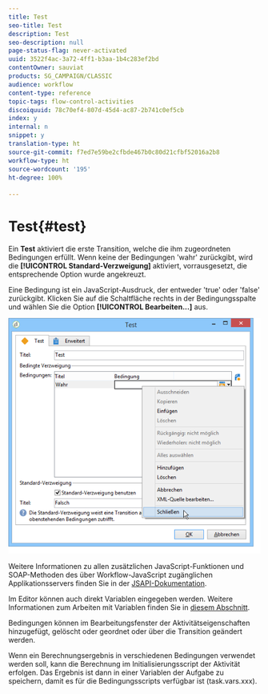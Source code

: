 ```yaml
---
title: Test
seo-title: Test
description: Test
seo-description: null
page-status-flag: never-activated
uuid: 3522f4ac-3a72-4ff1-b3aa-1b4c283ef2bd
contentOwner: sauviat
products: SG_CAMPAIGN/CLASSIC
audience: workflow
content-type: reference
topic-tags: flow-control-activities
discoiquuid: 78c70ef4-807d-45d4-ac87-2b741c0ef5cb
index: y
internal: n
snippet: y
translation-type: ht
source-git-commit: f7ed7e59be2cfbde467b0c80d21cfbf52016a2b8
workflow-type: ht
source-wordcount: '195'
ht-degree: 100%

---
```



# Test{#test}

Ein **Test** aktiviert die erste Transition, welche die ihm zugeordneten Bedingungen erfüllt. Wenn keine der Bedingungen &#39;wahr&#39; zurückgibt, wird die **[!UICONTROL Standard-Verzweigung]** aktiviert, vorrausgesetzt, die entsprechende Option wurde angekreuzt.

Eine Bedingung ist ein JavaScript-Ausdruck, der entweder &#39;true&#39; oder &#39;false&#39; zurückgibt. Klicken Sie auf die Schaltfläche rechts in der Bedingungsspalte und wählen Sie die Option **[!UICONTROL Bearbeiten...]** aus.

![](assets/edit_test.png)

Weitere Informationen zu allen zusätzlichen JavaScript-Funktionen und SOAP-Methoden des über Workflow-JavaScript zugänglichen Applikationsservers finden Sie in der [JSAPI-Dokumentation](https://docs.adobe.com/content/help/en/campaign-classic/technicalresources/api/index.html).

Im Editor können auch direkt Variablen eingegeben werden. Weitere Informationen zum Arbeiten mit Variablen finden Sie in [diesem Abschnitt](../../workflow/using/javascript-scripts-and-templates.md#variables).

Bedingungen können im Bearbeitungsfenster der Aktivitätseigenschaften hinzugefügt, gelöscht oder geordnet oder über die Transition geändert werden.

Wenn ein Berechnungsergebnis in verschiedenen Bedingungen verwendet werden soll, kann die Berechnung im Initialisierungsscript der Aktivität erfolgen. Das Ergebnis ist dann in einer Variablen der Aufgabe zu speichern, damit es für die Bedingungsscripts verfügbar ist (task.vars.xxx).
